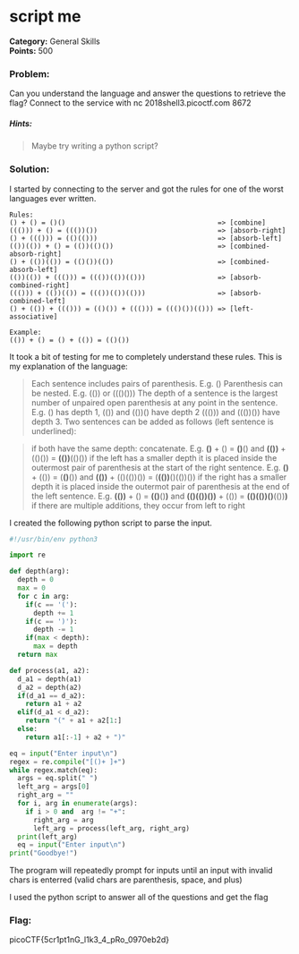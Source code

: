 # script me
__Category:__ General Skills   
__Points:__ 500

### Problem:

Can you understand the language and answer the questions to retrieve the flag? Connect to the service with nc 2018shell3.picoctf.com 8672

##### Hints:
> Maybe try writing a python script?

### Solution:

I started by connecting to the server and got the rules for one of the worst languages ever written.

```
Rules:
() + () = ()()                                      => [combine]
((())) + () = ((())())                              => [absorb-right]
() + ((())) = (()(()))                              => [absorb-left]
(())(()) + () = (())(()())                          => [combined-absorb-right]
() + (())(()) = (()())(())                          => [combined-absorb-left]
(())(()) + ((())) = ((())(())(()))                  => [absorb-combined-right]
((())) + (())(()) = ((())(())(()))                  => [absorb-combined-left]
() + (()) + ((())) = (()()) + ((())) = ((()())(())) => [left-associative]

Example: 
(()) + () = () + (()) = (()())

```

It took a bit of testing for me to completely understand these rules. This is my explanation of the language:

> Each sentence includes pairs of parenthesis. E.g. ()
> Parenthesis can be nested. E.g. (()) or ((()()))
> The depth of a sentence is the largest number of unpaired open parenthesis at any point in the sentence. E.g. () has depth 1, (()) and (())() have depth 2 ((())) and ((())()) have depth 3.
> Two sentences can be added as follows (left sentence is underlined):

>   if both have the same depth: concatenate. E.g. __()__ + () = __()__() and __(())__ + (()()) = __(())__(()())
>   if the left has a smaller depth it is placed inside the outermost pair of parenthesis at the start of the right sentence. E.g. __()__ + (()) = (__()__()) and __(())__ + (()(())()) = (__(())__()(())())
>   if the right has a smaller depth it is placed inside the outermot pair of parenthesis at the end of the left sentence. E.g. __(())__ + () = __(()__()__)__ and __(()(())())__ + (()) = __(()(())()__(())__)__
>   if there are multiple additions, they occur from left to right

I created the following python script to parse the input.

```Python
#!/usr/bin/env python3

import re

def depth(arg):
  depth = 0
  max = 0
  for c in arg:
    if(c == '('):
      depth += 1
    if(c == ')'):
      depth -= 1
    if(max < depth):
      max = depth
  return max

def process(a1, a2):
  d_a1 = depth(a1)
  d_a2 = depth(a2)
  if(d_a1 == d_a2):
    return a1 + a2
  elif(d_a1 < d_a2):
    return "(" + a1 + a2[1:]
  else:
    return a1[:-1] + a2 + ")"

eq = input("Enter input\n")
regex = re.compile("[()+ ]+")
while regex.match(eq):
  args = eq.split(" ")
  left_arg = args[0]
  right_arg = ""
  for i, arg in enumerate(args):
    if i > 0 and  arg != "+":
      right_arg = arg
      left_arg = process(left_arg, right_arg)
  print(left_arg)
  eq = input("Enter input\n")
print("Goodbye!")
```

The program will repeatedly prompt for inputs until an input with invalid chars is enterred (valid chars are parenthesis, space, and plus)

I used the python script to answer all of the questions and get the flag

### Flag:

picoCTF{5cr1pt1nG_l1k3_4_pRo_0970eb2d}
